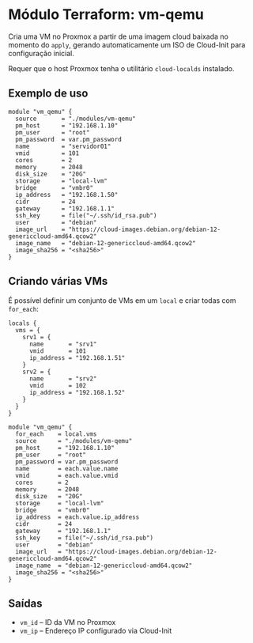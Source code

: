 # Módulo Terraform: vm-qemu

Cria uma VM no Proxmox a partir de uma imagem cloud baixada no momento do `apply`, gerando automaticamente um ISO de Cloud-Init para configuração inicial.

Requer que o host Proxmox tenha o utilitário `cloud-localds` instalado.

## Exemplo de uso
```hcl
module "vm_qemu" {
  source       = "./modules/vm-qemu"
  pm_host      = "192.168.1.10"
  pm_user      = "root"
  pm_password  = var.pm_password
  name         = "servidor01"
  vmid         = 101
  cores        = 2
  memory       = 2048
  disk_size    = "20G"
  storage      = "local-lvm"
  bridge       = "vmbr0"
  ip_address   = "192.168.1.50"
  cidr         = 24
  gateway      = "192.168.1.1"
  ssh_key      = file("~/.ssh/id_rsa.pub")
  user         = "debian"
  image_url    = "https://cloud-images.debian.org/debian-12-genericcloud-amd64.qcow2"
  image_name   = "debian-12-genericcloud-amd64.qcow2"
  image_sha256 = "<sha256>"
}
```

## Criando várias VMs
É possível definir um conjunto de VMs em um `local` e criar todas com `for_each`:

```hcl
locals {
  vms = {
    srv1 = {
      name       = "srv1"
      vmid       = 101
      ip_address = "192.168.1.51"
    }
    srv2 = {
      name       = "srv2"
      vmid       = 102
      ip_address = "192.168.1.52"
    }
  }
}

module "vm_qemu" {
  for_each    = local.vms
  source      = "./modules/vm-qemu"
  pm_host     = "192.168.1.10"
  pm_user     = "root"
  pm_password = var.pm_password
  name        = each.value.name
  vmid        = each.value.vmid
  cores       = 2
  memory      = 2048
  disk_size   = "20G"
  storage     = "local-lvm"
  bridge      = "vmbr0"
  ip_address  = each.value.ip_address
  cidr        = 24
  gateway     = "192.168.1.1"
  ssh_key     = file("~/.ssh/id_rsa.pub")
  user        = "debian"
  image_url   = "https://cloud-images.debian.org/debian-12-genericcloud-amd64.qcow2"
  image_name  = "debian-12-genericcloud-amd64.qcow2"
  image_sha256 = "<sha256>"
}
```

## Saídas
- `vm_id` – ID da VM no Proxmox
- `vm_ip` – Endereço IP configurado via Cloud-Init
